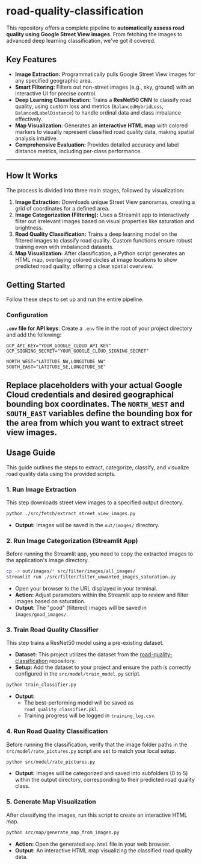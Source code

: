 # road-quality-classification

This repository offers a complete pipeline to **automatically assess road quality using Google Street View images**. From fetching the images to advanced deep learning classification, we've got it covered.

## Key Features

* **Image Extraction:** Programmatically pulls Google Street View images for any specified geographic area.
* **Smart Filtering:** Filters out non-street images (e.g., sky, ground) with an interactive UI for precise control.
* **Deep Learning Classification:** Trains a **ResNet50 CNN** to classify road quality, using custom loss and metrics (`BalancedHybridLoss`, `BalancedLabelDistance`) to handle ordinal data and class imbalance effectively.
* **Map Visualization:** Generates an **interactive HTML map** with colored markers to visually represent classified road quality data, making spatial analysis intuitive.
* **Comprehensive Evaluation:** Provides detailed accuracy and label distance metrics, including per-class performance.

---

## How It Works

The process is divided into three main stages, followed by visualization:

1.  **Image Extraction:** Downloads unique Street View panoramas, creating a grid of coordinates for a defined area.
2.  **Image Categorization (Filtering):** Uses a Streamlit app to interactively filter out irrelevant images based on visual properties like saturation and brightness.
3.  **Road Quality Classification:** Trains a deep learning model on the filtered images to classify road quality. Custom functions ensure robust training even with imbalanced datasets.
4.  **Map Visualization:** After classification, a Python script generates an HTML map, overlaying colored circles at image locations to show predicted road quality, offering a clear spatial overview.

## Getting Started

Follow these steps to set up and run the entire pipeline.

### Configuration

**`.env` file for API keys**:
Create a `.env` file in the root of your project directory and add the following:

    GCP_API_KEY="YOUR_GOOGLE_CLOUD_API_KEY"
    GCP_SIGNING_SECRET="YOUR_GOOGLE_CLOUD_SIGNING_SECRET"
    
    NORTH_WEST="LATITUDE_NW,LONGITUDE_NW"
    SOUTH_EAST="LATITUDE_SE,LONGITUDE_SE"

Replace placeholders with your actual Google Cloud credentials and desired geographical bounding box coordinates.
The `NORTH_WEST` and `SOUTH_EAST` variables define the bounding box for the area from which you want to extract street view images.
---

## Usage Guide

This guide outlines the steps to extract, categorize, classify, and visualize road quality data using the provided scripts.

### 1. Run Image Extraction

This step downloads street view images to a specified output directory.

```bash
python ./src/fetch/extract_street_view_images.py
```

* **Output:** Images will be saved in the `out/images/` directory.

### 2. Run Image Categorization (Streamlit App)

Before running the Streamlit app, you need to copy the extracted images to the application's image directory.

```bash
cp -r out/images/* src/filter/images/all_images/
streamlit run ./src/filter/filter_unwanted_images_saturation.py
```

* Open your browser to the URL displayed in your terminal.
* **Action:** Adjust parameters within the Streamlit app to review and filter images based on saturation.
* **Output:** The "good" (filtered) images will be saved in `images/good_images/`.

### 3. Train Road Quality Classifier

This step trains a ResNet50 model using a pre-existing dataset.

* **Dataset:** This project utilizes the dataset from the [road-quality-classification](https://github.com/lenoch0d/road-quality-classification) repository.
* **Setup:** Add the dataset to your project and ensure the path is correctly configured in the `src/model/train_model.py` script.

```bash
python train_classifier.py
```

* **Output:**
    * The best-performing model will be saved as `road_quality_classifier.pkl`.
    * Training progress will be logged in `training_log.csv`.

### 4. Run Road Quality Classification

Before running the classification, verify that the image folder paths in the `src/model/rate_pictures.py` script are set to match your local setup.

```bash
python src/model/rate_pictures.py
```

* **Output:** Images will be categorized and saved into subfolders (0 to 5) within the output directory, corresponding to their predicted road quality class.

### 5. Generate Map Visualization

After classifying the images, run this script to create an interactive HTML map.

```bash
python src/map/generate_map_from_images.py
```

* **Action:** Open the generated `map.html` file in your web browser.
* **Output:** An interactive HTML map visualizing the classified road quality data.
